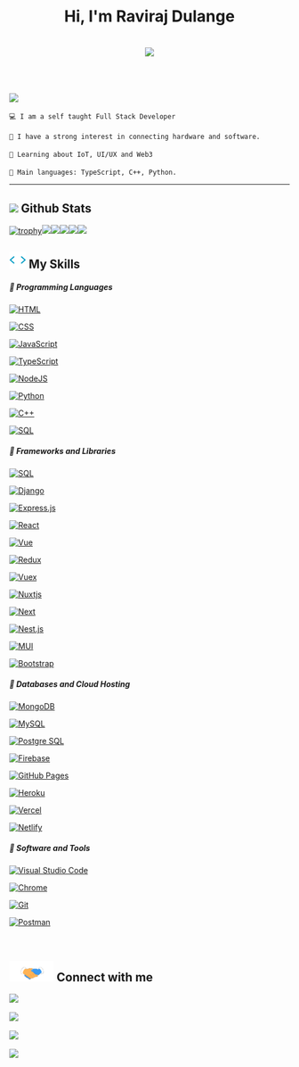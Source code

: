 
<h1 align="center">

Hi, I'm Raviraj Dulange

<img src="https://media.giphy.com/media/hvRJCLFzcasrR4ia7z/giphy.gif" width="25"></h1>

<br/>

<p align="left">

<a href="https://github.com/DenverCoder1/readme-typing-svg"><img src="https://readme-typing-svg.herokuapp.com?lines=I'm+a+full+stack+developer;Competitive+programmer;Freelancer&width=380&height=45"></a>

</p>

```
💻 I am a self taught Full Stack Developer

📝 I have a strong interest in connecting hardware and software.

🌱 Learning about IoT, UI/UX and Web3

🌟 Main languages: TypeScript, C++, Python.
```

<hr>

<h2><img src = "https://i.pinimg.com/originals/65/c4/f4/65c4f452571be1261e9c623f7da488ac.gif" width ="35"> Github Stats </h2>

[![trophy](https://github-profile-trophy.vercel.app/?username=RJD02&theme=tokyonight)](https://github.com/RJD02/github-profile-trophy&theme=tokyonight)![](http://github-profile-summary-cards.vercel.app/api/cards/profile-details?username=RJD02&theme=tokyonight)![](http://github-profile-summary-cards.vercel.app/api/cards/repos-per-language?username=RJD02&theme=tokyonight)![](http://github-profile-summary-cards.vercel.app/api/cards/most-commit-language?username=RJD02&theme=tokyonight)![](http://github-profile-summary-cards.vercel.app/api/cards/stats?username=RJD02&theme=tokyonight)![](http://github-profile-summary-cards.vercel.app/api/cards/productive-time?username=RJD02&theme=tokyonight)

<h2><img src = "./200w_s.gif" width ="30"> My Skills</f2>

##### 💪 Programming Languages

<p>

<a href="https://github.com/search?q=user%3ADenverCoder1+is%3Arepo+language%3Ahtml"><img alt="HTML" src="https://img.shields.io/badge/HTML-2c292d.svg?style=for-the-badge&logo=html5&logoColor=ffffff"></a>

<a href="https://github.com/search?q=user%3ADenverCoder1+is%3Arepo+language%3Acss"><img alt="CSS" src="https://img.shields.io/badge/CSS-2c292d.svg?style=for-the-badge&logo=css3&logoColor=ffffff"></a>

<a href="https://github.com/search?q=user%3ADenverCoder1+is%3Arepo+language%3Ajavascript"><img alt="JavaScript" src="https://img.shields.io/badge/JavaScript-2c292d.svg?style=for-the-badge&logo=javascript&logoColor=ffffff"></a>

<a href="https://github.com/search?q=user%3ADenverCoder1+is%3Arepo+language%3Atypescript"><img alt="TypeScript" src="https://img.shields.io/badge/TypeScript-2c292d.svg?style=for-the-badge&logo=typescript&logoColor=ffffff"></a>

<a href="https://github.com/search?q=user%3ADenverCoder1+is%3Arepo+language%3Ajavascript"><img alt="NodeJS" src="https://img.shields.io/badge/Node.js-2c292d.svg?style=for-the-badge&logo=node.js&logoColor=ffffff"></a>

<a href="https://github.com/search?q=user%3ADenverCoder1+is%3Arepo+language%python"><img alt="Python" src="https://img.shields.io/badge/python-2c292d.svg?style=for-the-badge&logo=python&logoColor=ffffff"></a>

<a href="https://github.com/search?q=user%3ADenverCoder1+is%3Arepo+language%3Ac++"><img alt="C++" src="https://img.shields.io/badge/C++-2c292d.svg?style=for-the-badge&logo=cplusplus&logoColor=ffffff"></a>

<a href="https://github.com/search?q=user%3ADenverCoder1+is%3Arepo+language%3Asql"><img alt="SQL" src="https://img.shields.io/badge/SQL-2c292d.svg?style=for-the-badge&logo=amazon-dynamodb&logoColor=ffffff"></a>

</p>


##### 💪 Frameworks and Libraries

<p>
<a href="https://github.com/search?q=user%3ADenverCoder1+is%3Arepo+language%3Aflask"><img alt="SQL" src="https://img.shields.io/badge/flask-2c292d.svg?style=for-the-badge&logo=flask&logoColor=ffffff"></a>

<a href="#"><img alt="Django" src="https://img.shields.io/badge/Django-2c292d?style=for-the-badge&logo=django&logoColor=ffffff"></a>

<a href="#"><img alt="Express.js" src="https://img.shields.io/badge/express-2c292d?style=for-the-badge&logo=express&logoColor=ffffff"></a>

<a href="#"><img alt="React" src="https://img.shields.io/badge/React-2c292d?style=for-the-badge&logo=react&logoColor=ffffff"></a>

<a href="#"><img alt="Vue" src="https://img.shields.io/badge/vue-2c292d?style=for-the-badge&logo=vue.js&logoColor=ffffff"></a>

<a href="#"><img alt="Redux" src="https://img.shields.io/badge/Redux-2c292d?style=for-the-badge&logo=Redux&logoColor=ffffff"></a>

<a href="#"><img alt="Vuex" src="https://img.shields.io/badge/Vuex-2c292d?style=for-the-badge&logo=Vuex&logoColor=ffffff"></a>

<a href="#"><img alt="Nuxtjs" src="https://img.shields.io/badge/Nuxt js-2c292d?style=for-the-badge&logo=Nuxt.js&logoColor=ffffff"></a>

<a href="#"><img alt="Next" src="https://img.shields.io/badge/Next_js-2c292d?style=for-the-badge&logo=Next.js&logoColor=ffffff"></a>

<a href="#"><img alt="Nest.js" src="https://img.shields.io/badge/Nest_js-2c292d?style=for-the-badge&logo=nestjs&logoColor=ffffff"></a>

<a href="#"><img alt="MUI" src="https://img.shields.io/badge/Material_UI-2c292d?style=for-the-badge&logo=MUI&logoColor=ffffff"></a>

<a href="#"><img alt="Bootstrap" src="https://img.shields.io/badge/Bootstrap-2c292d?style=for-the-badge&logo=bootstrap&logoColor=ffffff"></a>



</p>

##### 💪 Databases and Cloud Hosting

<p>
<a href="#"><img alt="MongoDB" src="https://img.shields.io/badge/MongoDB-2c292d.svg?style=for-the-badge&logo=MongoDB&logoColor=ffffff"></a>

<a href="#"><img alt="MySQL" src="https://img.shields.io/badge/mysql-2c292d.svg?style=for-the-badge&logo=MYSQL&logoColor=ffffff"></a>

<a href="#"><img alt="Postgre SQL" src="https://img.shields.io/badge/postgre sql-2c292d.svg?style=for-the-badge&logo=postgreSQL&logoColor=ffffff"></a>

<a href="#"><img alt="Firebase" src="https://img.shields.io/badge/firebase-2c292d.svg?style=for-the-badge&logo=firebase&logoColor=ffffff"></a>

<a href="#"><img alt="GitHub Pages" src="https://img.shields.io/badge/GitHub%20Pages-2c292d.svg?style=for-the-badge&logo=github&logoColor=ffffff"></a>

<a href="#"><img alt="Heroku" src="https://img.shields.io/badge/Heroku-2c292d.svg?style=for-the-badge&logo=heroku&logoColor=ffffff"></a>

<a href="#"><img alt="Vercel" src="https://img.shields.io/badge/vercel-2c292d.svg?style=for-the-badge&logo=vercel&logoColor=ffffff"></a>

<a href="#"><img alt="Netlify" src="https://img.shields.io/badge/netlify-2c292d.svg?style=for-the-badge&logo=netlify&logoColor=ffffff"></a>


</p>

##### 💪 Software and Tools

<p>


<a href="#"><img alt="Visual Studio Code" src="https://img.shields.io/badge/Visual%20Studio%20Code-2c292d.svg?style=for-the-badge&logo=visual-studio-code&logoColor=ffffff"></a>

<a href="#"><img alt="Chrome" src="https://img.shields.io/badge/Chrome-2c292d?style=for-the-badge&logo=google-chrome&logoColor=ffffff"></a>

<a href="#"><img alt="Git" src="https://img.shields.io/badge/Git-2c292d.svg?style=for-the-badge&logo=git&logoColor=ffffff"></a>

<a href="#"><img alt="Postman" src="https://img.shields.io/badge/Postman-2c292d?style=for-the-badge&logo=postman&logoColor=ffffff"></a>

</p>

<br>

<h2> <img src='./handshake.gif' width="80"> Connect with me </h2>

<p>

<a href="https://drive.google.com/file/d/1V7RWjY2G-_5VhuoczRh1QvVJgJBTtBoT/view?usp=sharing"><img src="https://img.shields.io/badge/resume-0077B5.svg?style=for-the-badge&logo=resume&logoColor=ffffff"/></a>

<a href="https://www.linkedin.com/in/raviraj-dulange-894596229/"><img src="https://img.shields.io/badge/linkedin-0077B5.svg?style=for-the-badge&logo=linkedin&logoColor=ffffff"/></a>

<a href="mailto:dulangeraviraj@gmail.com?subject=[GitHub]%20🔥%20profile%20contact&body=Hello"><img src="https://img.shields.io/badge/e‑mail-D14836.svg?style=for-the-badge&logo=gmail&logoColor=ffffff"/></a>

<a href="https://api.whatsapp.com/send?phone=919595743489" target="_blank"><img src="https://img.shields.io/badge/whatsapp-9EF19D.svg?style=for-the-badge&logo=whatsapp&logoColor=#ffff"/></a>

</p>
